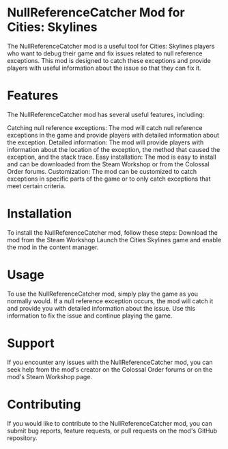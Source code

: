 # NullReferenceCatcher Mod for Cities: Skylines
The NullReferenceCatcher mod is a useful tool for Cities: Skylines players who want to debug their game and fix issues related to null reference exceptions. This mod is designed to catch these exceptions and provide players with useful information about the issue so that they can fix it.

# Features
The NullReferenceCatcher mod has several useful features, including:

Catching null reference exceptions: 
The mod will catch null reference exceptions in the game and provide players with detailed information about the exception.
Detailed information: The mod will provide players with information about the location of the exception, the method that caused the exception, and the stack trace.
Easy installation: The mod is easy to install and can be downloaded from the Steam Workshop or from the Colossal Order forums.
Customization: The mod can be customized to catch exceptions in specific parts of the game or to only catch exceptions that meet certain criteria.

# Installation
To install the NullReferenceCatcher mod, follow these steps:
Download the mod from the Steam Workshop
Launch the Cities Skylines game and enable the mod in the content manager.

# Usage
To use the NullReferenceCatcher mod, simply play the game as you normally would. If a null reference exception occurs, the mod will catch it and provide you with detailed information about the issue. Use this information to fix the issue and continue playing the game.

# Support
If you encounter any issues with the NullReferenceCatcher mod, you can seek help from the mod's creator on the Colossal Order forums or on the mod's Steam Workshop page.

# Contributing
If you would like to contribute to the NullReferenceCatcher mod, you can submit bug reports, feature requests, or pull requests on the mod's GitHub repository.
